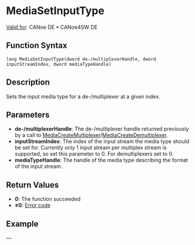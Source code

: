 # MediaSetInputType

[Valid for](../../../Shared/FeatureAvailability.md):  CANoe DE • CANoe4SW DE

## Function Syntax

```plaintext
long MediaSetInputType(dword de-/multiplexerHandle, dword inputStreamIndex, dword mediaTypeHandle)
```

## Description

Sets the input media type for a de-/multiplexer at a given index.

## Parameters

- **de-/multiplexerHandle**: The de-/multiplexer handle returned previously by a call to [MediaCreateMultiplexer](CAPLfunctionMediaCreateMultiplexer.md)/[MediaCreateDemultiplexer](CAPLfunctionMediaCreateDemultiplexer.md).
- **inputStreamIndex**: The index of the input stream the media type should be set for. Currently only 1 input stream per multiplex stream is supported, so set this parameter to 0. For demultiplexers set to 0.
- **mediaTypeHandle**: The handle of the media type describing the format of the input stream.

## Return Values

- **0**: The function succeeded
- **≠0**: [Error code](../CAPLfunctionsMediaErrorCodes.md)

## Example

—
